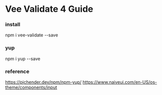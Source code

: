 # Vee Validate 4 Guide

### install

npm i vee-validate --save

### yup

npm i yup --save

### reference

https://pjchender.dev/npm/npm-yup/
https://www.naiveui.com/en-US/os-theme/components/input

